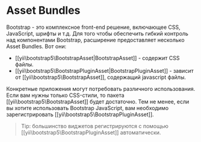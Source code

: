 Asset Bundles
=============

Bootstrap - это комплексное front-end решение, включающее CSS, JavaScript, шрифты и т.д. Для того чтобы обеспечить гибкий контроль над компонентами Bootstrap, расширение предоставляет несколько Asset Bundles. Вот они:

- [[yii\bootstrap5\BootstrapAsset|BootstrapAsset]] - содержит CSS файлы.
- [[yii\bootstrap5\BootstrapPluginAsset|BootstrapPluginAsset]] - зависит от [[yii\bootstrap5\BootstrapAsset]], содержащий javascript файлы.

Конкретные приложения могут потребовать различного использования. Если вам нужны только CSS-стили, то пакета [[yii\bootstrap5\BootstrapAsset]] будет достаточно. Тем не менее, если вы хотите использовать Bootstrap JavaScript, вам необходимо зарегистрировать [[yii\bootstrap5\BootstrapPluginAsset]].

> Tip: большинство виджетов регистрируются с помощью [[yii\bootstrap5\BootstrapPluginAsset]] автоматически.
